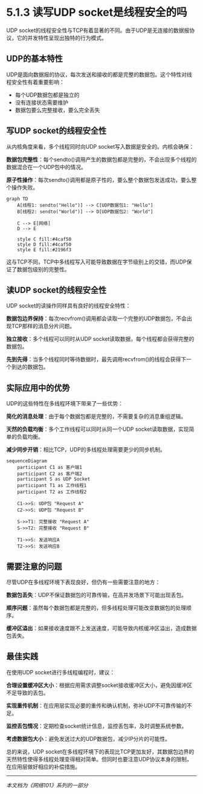# 5.1.3 读写UDP socket是线程安全的吗

UDP socket的线程安全性与TCP有着显著的不同。由于UDP是无连接的数据报协议，它的并发特性呈现出独特的行为模式。

## UDP的基本特性

UDP是面向数据报的协议，每次发送和接收的都是完整的数据包。这个特性对线程安全性有着重要影响：
- 每个UDP数据包都是独立的
- 没有连接状态需要维护
- 数据包要么完整接收，要么完全丢失

## 写UDP socket的线程安全性

从内核角度来看，多个线程同时向UDP socket写入数据是安全的。内核会确保：

**数据包完整性**：每个sendto()调用产生的数据包都是完整的，不会出现多个线程的数据混合在一个UDP包中的情况。

**原子性操作**：每次sendto()调用都是原子性的，要么整个数据包发送成功，要么整个操作失败。

```mermaid
graph TD
    A[线程1: sendto("Hello")] --> C[UDP数据包1: "Hello"]
    B[线程2: sendto("World")] --> D[UDP数据包2: "World"]
    
    C --> E[网络]
    D --> E
    
    style C fill:#4caf50
    style D fill:#4caf50
    style E fill:#2196f3
```

这与TCP不同，TCP中多线程写入可能导致数据在字节级别上的交错，而UDP保证了数据包级别的完整性。

## 读UDP socket的线程安全性

UDP socket的读操作同样具有良好的线程安全特性：

**数据包边界保持**：每次recvfrom()调用都会读取一个完整的UDP数据包，不会出现TCP那样的消息分片问题。

**独立接收**：多个线程可以同时从UDP socket读取数据，每个线程都会获得完整的数据包。

**先到先得**：当多个线程同时等待数据时，最先调用recvfrom()的线程会获得下一个到达的数据包。

## 实际应用中的优势

UDP的这些特性在多线程环境下带来了一些优势：

**简化的消息处理**：由于每个数据包都是完整的，不需要复杂的消息重组逻辑。

**天然的负载均衡**：多个工作线程可以同时从同一个UDP socket读取数据，实现简单的负载均衡。

**减少同步开销**：相比TCP，UDP的多线程处理需要更少的同步机制。

```mermaid
sequenceDiagram
    participant C1 as 客户端1
    participant C2 as 客户端2
    participant S as UDP Socket
    participant T1 as 工作线程1
    participant T2 as 工作线程2

    C1->>S: UDP包 "Request A"
    C2->>S: UDP包 "Request B"
    
    S->>T1: 完整接收 "Request A"
    S->>T2: 完整接收 "Request B"
    
    T1->>S: 发送响应A
    T2->>S: 发送响应B
```

## 需要注意的问题

尽管UDP在多线程环境下表现良好，但仍有一些需要注意的地方：

**数据包丢失**：UDP不保证数据包的可靠传输，在高并发场景下可能出现丢包。

**顺序问题**：虽然每个数据包都是完整的，但多线程处理可能改变数据包的处理顺序。

**缓冲区溢出**：如果接收速度跟不上发送速度，可能导致内核缓冲区溢出，造成数据包丢失。

## 最佳实践

在使用UDP socket进行多线程编程时，建议：

**合理设置缓冲区大小**：根据应用需求调整socket接收缓冲区大小，避免因缓冲区不足导致的丢包。

**实现重传机制**：在应用层实现必要的重传和确认机制，弥补UDP不可靠传输的不足。

**监控丢包情况**：定期检查socket统计信息，监控丢包率，及时调整系统参数。

**考虑数据包大小**：避免发送过大的UDP数据包，减少IP分片的可能性。

总的来说，UDP socket在多线程环境下的表现比TCP更加友好，其数据包边界的天然特性使得多线程处理变得相对简单。但同时也要注意UDP协议本身的限制，在应用层做好相应的补偿措施。

---

*本文档为《网络101》系列的一部分*
